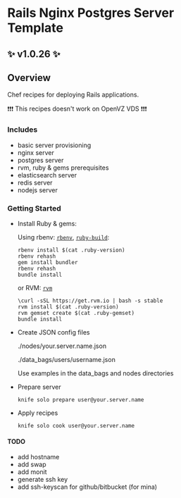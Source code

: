 # Rails Nginx Postgres Server Template

## :sparkles: v1.0.26 :sparkles:

## Overview

Chef recipes for deploying Rails applications.

:exclamation::exclamation::exclamation: This recipes doesn't work on OpenVZ VDS :exclamation::exclamation::exclamation:

### Includes
* basic server provisioning
* nginx server
* postgres server
* rvm, ruby & gems prerequisites
* elasticsearch server
* redis server
* nodejs server

### Getting Started

* Install Ruby & gems:

  Using rbenv:
  [`rbenv`](https://github.com/sstephenson/rbenv#basic-github-checkout), [`ruby-build`](https://github.com/sstephenson/ruby-build#installing-as-an-rbenv-plugin-recommended):

  ```shell
  rbenv install $(cat .ruby-version)
  rbenv rehash
  gem install bundler
  rbenv rehash
  bundle install
  ```

  or RVM:
  [`rvm`](http://rvm.io/)

  ```shell
  \curl -sSL https://get.rvm.io | bash -s stable
  rvm install $(cat .ruby-version)
  rvm gemset create $(cat .ruby-gemset)
  bundle install
  ```

* Create JSON config files

  ./nodes/your.server.name.json

  ./data_bags/users/username.json

  Use examples in the data_bags and nodes directories

* Prepare server

  ```shell
  knife solo prepare user@your.server.name
  ```

* Apply recipes

  ```shell
  knife solo cook user@your.server.name
  ```

#### TODO
  * add hostname
  * add swap
  * add monit
  * generate ssh key
  * add ssh-keyscan for github/bitbucket (for mina)
